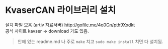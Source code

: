 # KvaserCAN 라이브러리 설치 

설치 파일 모음 (artiv 자료서버) http://gofile.me/4o0Gn/pth9Xxdkt   
공식 사이트 kavser -> download 가도 있음.

> 안에 있는 readme.md 나 주로 `make` 치고 `sudo make install` 치면 다 설치됨.

